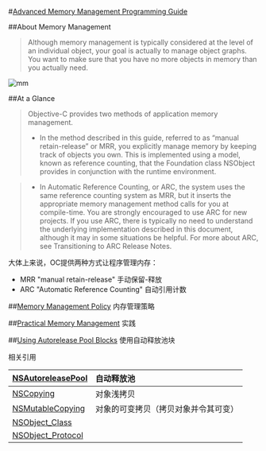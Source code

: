 #[Advanced Memory Management Programming Guide](https://developer.apple.com/library/prerelease/ios/documentation/Cocoa/Conceptual/MemoryMgmt/Articles/MemoryMgmt.html)

##About Memory Management

> Although memory management is typically considered at the level of an individual object, your goal is actually to manage object graphs. You want to make sure that you have no more objects in memory than you actually need.

![mm](https://developer.apple.com/library/prerelease/ios/documentation/Cocoa/Conceptual/MemoryMgmt/Art/memory_management_2x.png)

##At a Glance

> Objective-C provides two methods of application memory management.
>
> - In the method described in this guide, referred to as “manual retain-release” or MRR, you explicitly manage memory by keeping track of objects you own. This is implemented using a model, known as reference counting, that the Foundation class NSObject provides in conjunction with the runtime environment.


> - In Automatic Reference Counting, or ARC, the system uses the same reference counting system as MRR, but it inserts the appropriate memory management method calls for you at compile-time. You are strongly encouraged to use ARC for new projects. If you use ARC, there is typically no need to understand the underlying implementation described in this document, although it may in some situations be helpful. For more about ARC, see Transitioning to ARC Release Notes.

大体上来说，OC提供两种方式让程序管理内存：

- MRR "manual retain-release" 手动保留-释放
- ARC "Automatic Reference Counting" 自动引用计数




##[Memory Management Policy](https://developer.apple.com/library/prerelease/ios/documentation/Cocoa/Conceptual/MemoryMgmt/Articles/mmRules.html#//apple_ref/doc/uid/20000994-BAJHFBGH) 内存管理策略

##[Practical Memory Management](https://developer.apple.com/library/prerelease/ios/documentation/Cocoa/Conceptual/MemoryMgmt/Articles/mmPractical.html#//apple_ref/doc/uid/TP40004447-SW1) 实践

##[Using Autorelease Pool Blocks](https://developer.apple.com/library/prerelease/ios/documentation/Cocoa/Conceptual/MemoryMgmt/Articles/mmAutoreleasePools.html#//apple_ref/doc/uid/20000047-CJBFBEDI) 使用自动释放池块

相关引用

| [NSAutoreleasePool](https://developer.apple.com/library/prerelease/ios/documentation/Cocoa/Reference/Foundation/Classes/NSAutoreleasePool_Class/index.html#//apple_ref/occ/cl/NSAutoreleasePool) | 自动释放池              |
| :--------------------------------------- | :----------------- |
| [NSCopying](https://developer.apple.com/library/prerelease/ios/documentation/Cocoa/Reference/Foundation/Protocols/NSCopying_Protocol/index.html#//apple_ref/occ/intf/NSCopying) |    对象浅拷贝                 |
| [NSMutableCopying](https://developer.apple.com/library/prerelease/ios/documentation/Cocoa/Reference/Foundation/Protocols/NSMutableCopying_Protocol/index.html#//apple_ref/occ/intf/NSMutableCopying) | 对象的可变拷贝（拷贝对象并令其可变） |
| [NSObject_Class](https://developer.apple.com/library/prerelease/ios/documentation/Cocoa/Reference/Foundation/Classes/NSObject_Class/index.html#//apple_ref/occ/cl/NSObject) |                    |
| [NSObject_Protocol](https://developer.apple.com/library/prerelease/ios/documentation/Cocoa/Reference/Foundation/Protocols/NSObject_Protocol/index.html#//apple_ref/occ/intf/NSObject) |                    |
